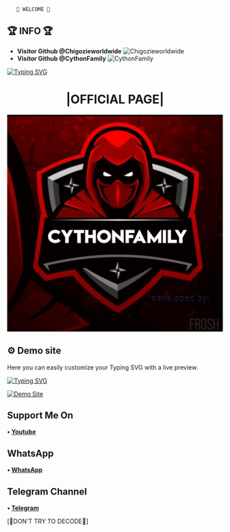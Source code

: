 

       🔐 WELCOME 🔐 

## 🏆 INFO 🏆
>
* **Visitor Github @Chigozieworldwide**
![Chigozieworldwide](https://komarev.com/ghpvc/?username=Chigozieworldwide&color=blue)
* **Visitor Github @CythonFamily**
![CythonFamily](https://komarev.com/ghpvc/?username=CythonFamily&color=green)
>
  
[![Typing SVG](https://readme-typing-svg.herokuapp.com?color=%23FF0000&lines=WELCOME+TO+MY+GITHUB+CHIGOZIEWORLDWIDE)](https://git.io/typing-svg)

<h1 align="center"> |OFFICIAL PAGE|</h1>


![20200808_16075](https://github.com/Chigozieworldwide/binnos/blob/main/2022.png)



## ⚙ Demo site

Here you can easily customize your Typing SVG with a live preview.

[![Typing SVG](https://readme-typing-svg.herokuapp.com?color=5547F7&background=DBDBDB00&lines=CYTHON+FAMILY+TEAM+%C2%AE)](https://git.io/typing-svg)

[![Demo Site](https://user-images.githubusercontent.com/62628408/116336814-1bb85200-a7d1-11eb-8586-0ccf5bb97eae.gif "Demo Site")](https://readme-typing-svg.herokuapp.com/demo/)

 ## Support Me On
<b>• [Youtube](https://youtube.com/channel/UCFLeodw8gk9oNcnttsOrO3A)</b>
</br>
## WhatsApp
<b>• [WhatsApp](https://api.whatsapp.com/send?phone=+2348069472717&text=HELLO)</b>
<br>
## Telegram Channel
<b>• [Telegram](https://t.me/CHIGOZIEW0RLDWIDE)</b>
<br>

 [🤪DON'T TRY TO DECODE🤪]
